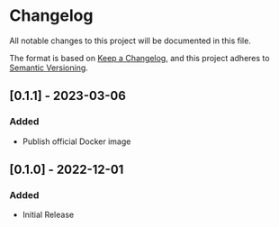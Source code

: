 # Changelog

All notable changes to this project will be documented in this file.

The format is based on [Keep a Changelog](https://keepachangelog.com/en/1.0.0/),
and this project adheres to [Semantic Versioning](https://semver.org/spec/v2.0.0.html).


## [0.1.1] - 2023-03-06

### Added

- Publish official Docker image

## [0.1.0] - 2022-12-01

### Added

- Initial Release
